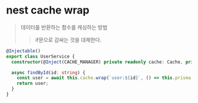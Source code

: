 # nest cache wrap

> 데이터를 반환하는 함수를 캐싱하는 방법
>
> > if문으로 감싸는 것을 대체한다.

```ts
@Injectable()
export class UserService {
  constructor(@Inject(CACHE_MANAGER) private readonly cache: Cache, private readonly prisma: PrismaService) {}

  async findById(id: string) {
    const user = await this.cache.wrap(`user:${id}`, () => this.prisma.user.findUnique({ where: { id } }), 1000);
    return user;
  }
}
```
